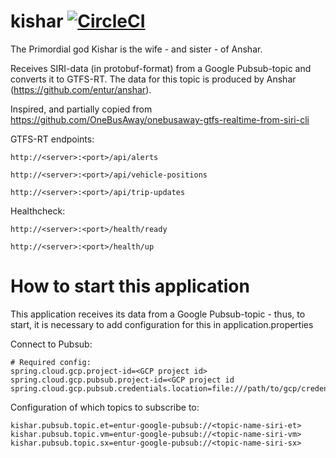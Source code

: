 # kishar [![CircleCI](https://circleci.com/gh/entur/kishar/tree/master.svg?style=svg)](https://circleci.com/gh/entur/kishar/tree/master)

The Primordial god Kishar is the wife - and sister - of Anshar.

Receives SIRI-data (in protobuf-format) from a Google Pubsub-topic and converts it to GTFS-RT. The data for this topic is produced by Anshar (https://github.com/entur/anshar).

Inspired, and partially copied from https://github.com/OneBusAway/onebusaway-gtfs-realtime-from-siri-cli

GTFS-RT endpoints:
```
http://<server>:<port>/api/alerts

http://<server>:<port>/api/vehicle-positions

http://<server>:<port>/api/trip-updates
```


Healthcheck:
```
http://<server>:<port>/health/ready

http://<server>:<port>/health/up
```

# How to start this application
This application receives its data from a Google Pubsub-topic - thus, to start, it is necessary to add configuration for this in application.properties

Connect to Pubsub:
```
# Required config:
spring.cloud.gcp.project-id=<GCP project id>
spring.cloud.gcp.pubsub.project-id=<GCP project id
spring.cloud.gcp.pubsub.credentials.location=file:///path/to/gcp/credentials.json
```

Configuration of which topics to subscribe to:
```
kishar.pubsub.topic.et=entur-google-pubsub://<topic-name-siri-et>
kishar.pubsub.topic.vm=entur-google-pubsub://<topic-name-siri-vm>
kishar.pubsub.topic.sx=entur-google-pubsub://<topic-name-siri-sx>
```